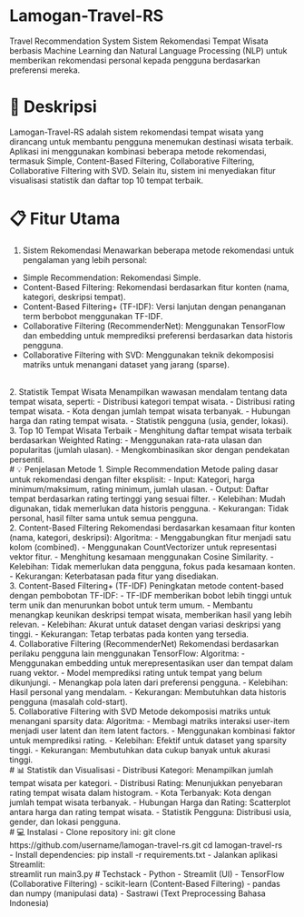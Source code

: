 # Lamogan-Travel-RS
Travel Recommendation System
Sistem Rekomendasi Tempat Wisata berbasis Machine Learning dan Natural Language Processing (NLP) untuk memberikan rekomendasi personal kepada pengguna berdasarkan preferensi mereka.
<br>
# 📌 Deskripsi
Lamogan-Travel-RS adalah sistem rekomendasi tempat wisata yang dirancang untuk membantu pengguna menemukan destinasi wisata terbaik. Aplikasi ini menggunakan kombinasi beberapa metode rekomendasi, termasuk Simple,  Content-Based Filtering, Collaborative Filtering, Collaborative Filtering with SVD. Selain itu, sistem ini menyediakan fitur visualisasi statistik dan daftar top 10 tempat terbaik.
<br>
# 📋 Fitur Utama
1. Sistem Rekomendasi
Menawarkan beberapa metode rekomendasi untuk pengalaman yang lebih personal:
- Simple Recommendation: Rekomendasi Simple.
- Content-Based Filtering: Rekomendasi berdasarkan fitur konten (nama, kategori, deskripsi tempat).
- Content-Based Filtering+ (TF-IDF): Versi lanjutan dengan penanganan term berbobot menggunakan TF-IDF.
- Collaborative Filtering (RecommenderNet): Menggunakan TensorFlow dan embedding untuk memprediksi preferensi berdasarkan data historis pengguna.
- Collaborative Filtering with SVD: Menggunakan teknik dekomposisi matriks untuk menangani dataset yang jarang (sparse).
<br>
2. Statistik Tempat Wisata
Menampilkan wawasan mendalam tentang data tempat wisata, seperti:
- Distribusi kategori tempat wisata.
- Distribusi rating tempat wisata.
- Kota dengan jumlah tempat wisata terbanyak.
- Hubungan harga dan rating tempat wisata.
- Statistik pengguna (usia, gender, lokasi).
<br>
3. Top 10 Tempat Wisata Terbaik
- Menghitung daftar tempat wisata terbaik berdasarkan Weighted Rating:
- Menggunakan rata-rata ulasan dan popularitas (jumlah ulasan).
- Mengkombinasikan skor dengan pendekatan persentil.
<br>
# 💡 Penjelasan Metode
1. Simple Recommendation
Metode paling dasar untuk rekomendasi dengan filter eksplisit:
- Input: Kategori, harga minimum/maksimum, rating minimum, jumlah ulasan.
- Output: Daftar tempat berdasarkan rating tertinggi yang sesuai filter.
- Kelebihan: Mudah digunakan, tidak memerlukan data historis pengguna.
- Kekurangan: Tidak personal, hasil filter sama untuk semua pengguna.
<br>
2. Content-Based Filtering
Rekomendasi berdasarkan kesamaan fitur konten (nama, kategori, deskripsi):
Algoritma:
- Menggabungkan fitur menjadi satu kolom (combined).
- Menggunakan CountVectorizer untuk representasi vektor fitur.
- Menghitung kesamaan menggunakan Cosine Similarity.
- Kelebihan: Tidak memerlukan data pengguna, fokus pada kesamaan konten.
- Kekurangan: Keterbatasan pada fitur yang disediakan.
<br>
3. Content-Based Filtering+ (TF-IDF)
Peningkatan metode content-based dengan pembobotan TF-IDF:
- TF-IDF memberikan bobot lebih tinggi untuk term unik dan menurunkan bobot untuk term umum.
- Membantu menangkap keunikan deskripsi tempat wisata, memberikan hasil yang lebih relevan.
- Kelebihan: Akurat untuk dataset dengan variasi deskripsi yang tinggi.
- Kekurangan: Tetap terbatas pada konten yang tersedia.
<br>
4. Collaborative Filtering (RecommenderNet)
Rekomendasi berdasarkan perilaku pengguna lain menggunakan TensorFlow:
Algoritma:
- Menggunakan embedding untuk merepresentasikan user dan tempat dalam ruang vektor.
- Model memprediksi rating untuk tempat yang belum dikunjungi.
- Menangkap pola laten dari preferensi pengguna.
- Kelebihan: Hasil personal yang mendalam.
- Kekurangan: Membutuhkan data historis pengguna (masalah cold-start).
<br>
5. Collaborative Filtering with SVD
Metode dekomposisi matriks untuk menangani sparsity data:
Algoritma:
- Membagi matriks interaksi user-item menjadi user latent dan item latent factors.
- Menggunakan kombinasi faktor untuk memprediksi rating.
- Kelebihan: Efektif untuk dataset yang sparsity tinggi.
- Kekurangan: Membutuhkan data cukup banyak untuk akurasi tinggi.
<br>
# 📊 Statistik dan Visualisasi
- Distribusi Kategori: Menampilkan jumlah tempat wisata per kategori.
- Distribusi Rating: Menunjukkan penyebaran rating tempat wisata dalam histogram.
- Kota Terbanyak: Kota dengan jumlah tempat wisata terbanyak.
- Hubungan Harga dan Rating: Scatterplot antara harga dan rating tempat wisata.
- Statistik Pengguna: Distribusi usia, gender, dan lokasi pengguna.
<br>
# 💻 Instalasi
- Clone repository ini:
git clone https://github.com/username/lamogan-travel-rs.git
cd lamogan-travel-rs
<br>
- Install dependencies:
pip install -r requirements.txt
- Jalankan aplikasi Streamlit:
<br>
streamlit run main3.py
# Techstack
- Python
- Streamlit (UI)
- TensorFlow (Collaborative Filtering)
- scikit-learn (Content-Based Filtering)
- pandas dan numpy (manipulasi data)
- Sastrawi (Text Preprocessing Bahasa Indonesia)
